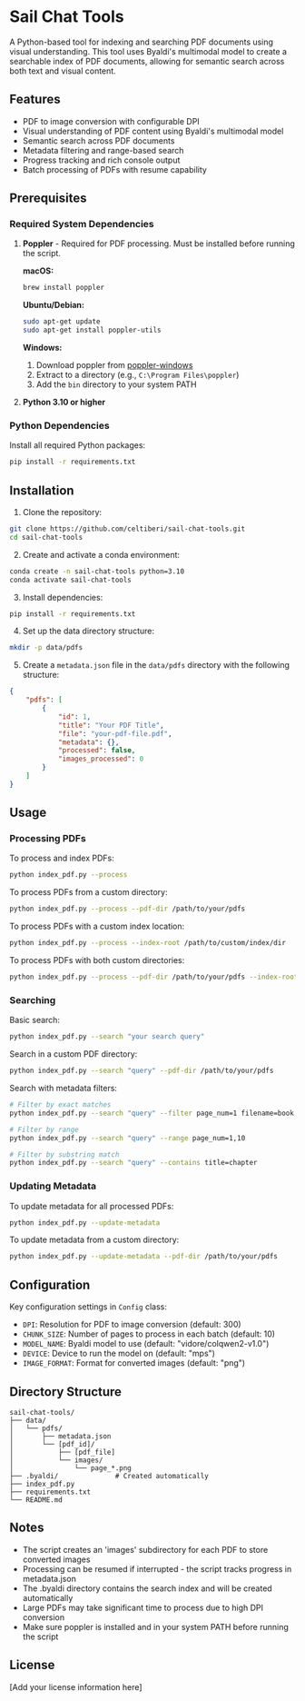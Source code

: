 # Sail Chat Tools

A Python-based tool for indexing and searching PDF documents using visual understanding. This tool uses Byaldi's multimodal model to create a searchable index of PDF documents, allowing for semantic search across both text and visual content.

## Features

- PDF to image conversion with configurable DPI
- Visual understanding of PDF content using Byaldi's multimodal model
- Semantic search across PDF documents
- Metadata filtering and range-based search
- Progress tracking and rich console output
- Batch processing of PDFs with resume capability

## Prerequisites

### Required System Dependencies

1. **Poppler** - Required for PDF processing. Must be installed before running the script.
   
   **macOS:**
   ```bash
   brew install poppler
   ```
   
   **Ubuntu/Debian:**
   ```bash
   sudo apt-get update
   sudo apt-get install poppler-utils
   ```
   
   **Windows:**
   1. Download poppler from [poppler-windows](http://blog.alivate.com.au/poppler-windows/)
   2. Extract to a directory (e.g., `C:\Program Files\poppler`)
   3. Add the `bin` directory to your system PATH

2. **Python 3.10 or higher**

### Python Dependencies

Install all required Python packages:
```bash
pip install -r requirements.txt
```

## Installation

1. Clone the repository:
```bash
git clone https://github.com/celtiberi/sail-chat-tools.git
cd sail-chat-tools
```

2. Create and activate a conda environment:
```bash
conda create -n sail-chat-tools python=3.10
conda activate sail-chat-tools
```

3. Install dependencies:
```bash
pip install -r requirements.txt
```

4. Set up the data directory structure:
```bash
mkdir -p data/pdfs
```

5. Create a `metadata.json` file in the `data/pdfs` directory with the following structure:
```json
{
    "pdfs": [
        {
            "id": 1,
            "title": "Your PDF Title",
            "file": "your-pdf-file.pdf",
            "metadata": {},
            "processed": false,
            "images_processed": 0
        }
    ]
}
```

## Usage

### Processing PDFs

To process and index PDFs:
```bash
python index_pdf.py --process
```

To process PDFs from a custom directory:
```bash
python index_pdf.py --process --pdf-dir /path/to/your/pdfs
```

To process PDFs with a custom index location:
```bash
python index_pdf.py --process --index-root /path/to/custom/index/dir
```

To process PDFs with both custom directories:
```bash
python index_pdf.py --process --pdf-dir /path/to/your/pdfs --index-root /path/to/custom/index/dir
```

### Searching

Basic search:
```bash
python index_pdf.py --search "your search query"
```

Search in a custom PDF directory:
```bash
python index_pdf.py --search "query" --pdf-dir /path/to/your/pdfs
```

Search with metadata filters:
```bash
# Filter by exact matches
python index_pdf.py --search "query" --filter page_num=1 filename=book.pdf

# Filter by range
python index_pdf.py --search "query" --range page_num=1,10

# Filter by substring match
python index_pdf.py --search "query" --contains title=chapter
```

### Updating Metadata

To update metadata for all processed PDFs:
```bash
python index_pdf.py --update-metadata
```

To update metadata from a custom directory:
```bash
python index_pdf.py --update-metadata --pdf-dir /path/to/your/pdfs
```

## Configuration

Key configuration settings in `Config` class:
- `DPI`: Resolution for PDF to image conversion (default: 300)
- `CHUNK_SIZE`: Number of pages to process in each batch (default: 10)
- `MODEL_NAME`: Byaldi model to use (default: "vidore/colqwen2-v1.0")
- `DEVICE`: Device to run the model on (default: "mps")
- `IMAGE_FORMAT`: Format for converted images (default: "png")

## Directory Structure

```
sail-chat-tools/
├── data/
│   └── pdfs/
│       ├── metadata.json
│       └── [pdf_id]/
│           ├── [pdf_file]
│           └── images/
│               └── page_*.png
├── .byaldi/              # Created automatically
├── index_pdf.py
├── requirements.txt
└── README.md
```

## Notes

- The script creates an 'images' subdirectory for each PDF to store converted images
- Processing can be resumed if interrupted - the script tracks progress in metadata.json
- The .byaldi directory contains the search index and will be created automatically
- Large PDFs may take significant time to process due to high DPI conversion
- Make sure poppler is installed and in your system PATH before running the script

## License

[Add your license information here] 
